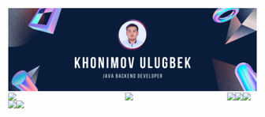 <img src="https://github.com/khonimovulugbek/khonimovulugbek/blob/main/main-background.png?raw=true"/>

<img align="left" width="47%" src="https://github-readme-stats.vercel.app/api?username=khonimovulugbek&show_icons=true&theme=prussian"/>

<img align="left" width="41%" src="https://github-readme-stats.vercel.app/api/top-langs/?username=khonimovulugbek&layout=compact"/>


<img align="left" src="https://img.shields.io/badge/java-%23ED8B00.svg?style=for-the-badge&logo=java&logoColor=white"/>

<img align="left" src="https://img.shields.io/badge/kotlin-%237F52FF.svg?style=for-the-badge&logo=kotlin&logoColor=white"/>

<img align="left" src="https://img.shields.io/badge/html5-%23E34F26.svg?style=for-the-badge&logo=html5&logoColor=white"/>
<img align="left" src="https://img.shields.io/badge/spring-%236DB33F.svg?style=for-the-badge&logo=spring&logoColor=white"/>
<img align="left" src="https://img.shields.io/badge/Rabbitmq-FF6600?style=for-the-badge&logo=rabbitmq&logoColor=white"/>


